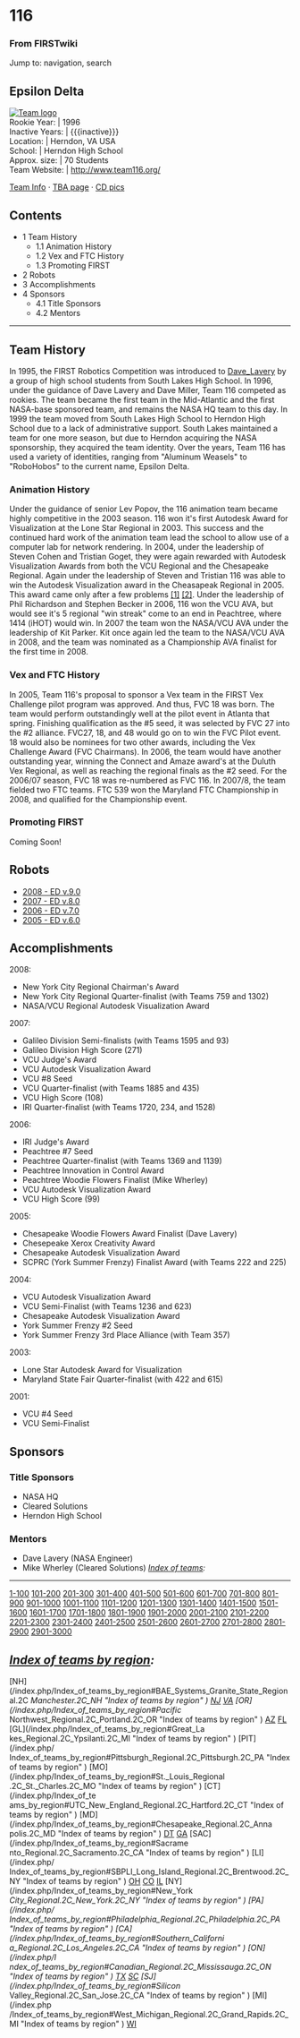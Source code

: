 

# 116

### From FIRSTwiki

Jump to: navigation, search

Epsilon Delta  
---  
[![Team logo](/media/b/b2/Theteamlogo.jpg)](/index.php/Image:Theteamlogo.jpg
"Team logo" )  
Rookie Year: | 1996  
Inactive Years: | {{{inactive}}}  
Location: | Herndon, VA USA  
School: | Herndon High School  
Approx. size: | 70 Students  
Team Website: | <http://www.team116.org/>  
  
[Team Info](http://frclinks.appspot.com/t/116
"http://frclinks.appspot.com/t/116" ) · [TBA
page](http://www.thebluealliance.com/team/116
"http://www.thebluealliance.com/team/116" ) · [CD
pics](http://www.chiefdelphi.com/media/photos/tags/frc116
"http://www.chiefdelphi.com/media/photos/tags/frc116" )  
  
## Contents

  * 1 Team History
    * 1.1 Animation History
    * 1.2 Vex and FTC History
    * 1.3 Promoting FIRST
  * 2 Robots
  * 3 Accomplishments
  * 4 Sponsors
    * 4.1 Title Sponsors
    * 4.2 Mentors  
---  
  

## Team History

In 1995, the FIRST Robotics Competition was introduced to
[Dave_Lavery](http://www.firstwiki.net/index.php/Dave_Lavery
"http://www.firstwiki.net/index.php/Dave_Lavery" ) by a group of high school
students from South Lakes High School. In 1996, under the guidance of Dave
Lavery and Dave Miller, Team 116 competed as rookies. The team became the
first team in the Mid-Atlantic and the first NASA-base sponsored team, and
remains the NASA HQ team to this day. In 1999 the team moved from South Lakes
High School to Herndon High School due to a lack of administrative support.
South Lakes maintained a team for one more season, but due to Herndon
acquiring the NASA sponsorship, they acquired the team identity. Over the
years, Team 116 has used a variety of identities, ranging from "Aluminum
Weasels" to "RoboHobos" to the current name, Epsilon Delta.


### Animation History

Under the guidance of senior Lev Popov, the 116 animation team became highly
competitive in the 2003 season. 116 won it's first Autodesk Award for
Visualization at the Lone Star Regional in 2003. This success and the
continued hard work of the animation team lead the school to allow use of a
computer lab for network rendering. In 2004, under the leadership of Steven
Cohen and Tristian Goget, they were again rewarded with Autodesk Visualization
Awards from both the VCU Regional and the Chesapeake Regional. Again under the
leadership of Steven and Tristian 116 was able to win the Autodesk
Visualization award in the Cheasapeak Regional in 2005. This award came only
after a few problems
[[1]](http://www.chiefdelphi.com/forums/showpost.php?p=345282
"http://www.chiefdelphi.com/forums/showpost.php?p=345282" )
[[2]](http://www.chiefdelphi.com/forums/showpost.php?p=343964
"http://www.chiefdelphi.com/forums/showpost.php?p=343964" ). Under the
leadership of Phil Richardson and Stephen Becker in 2006, 116 won the VCU AVA,
but would see it's 5 regional "win streak" come to an end in Peachtree, where
1414 (iHOT) would win. In 2007 the team won the NASA/VCU AVA under the
leadership of Kit Parker. Kit once again led the team to the NASA/VCU AVA in
2008, and the team was nominated as a Championship AVA finalist for the first
time in 2008.


### Vex and FTC History

In 2005, Team 116's proposal to sponsor a Vex team in the FIRST Vex Challenge
pilot program was approved. And thus, FVC 18 was born. The team would perform
outstandingly well at the pilot event in Atlanta that spring. Finishing
qualification as the #5 seed, it was selected by FVC 27 into the #2 alliance.
FVC27, 18, and 48 would go on to win the FVC Pilot event. 18 would also be
nominees for two other awards, including the Vex Challenge Award (FVC
Chairmans). In 2006, the team would have another outstanding year, winning the
Connect and Amaze award's at the Duluth Vex Regional, as well as reaching the
regional finals as the #2 seed. For the 2006/07 season, FVC 18 was re-numbered
as FVC 116. In 2007/8, the team fielded two FTC teams. FTC 539 won the
Maryland FTC Championship in 2008, and qualified for the Championship event.


### Promoting FIRST

Coming Soon!


## Robots

  * [2008 - ED v.9.0](/index.php?title=116_in_2008&action=edit "116 in 2008" )
  * [2007 - ED v.8.0](/index.php?title=116_in_2007&action=edit "116 in 2007" )
  * [2006 - ED v.7.0](/index.php?title=116_in_2006&action=edit "116 in 2006" )
  * [2005 - ED v.6.0](/index.php/116_in_2005 "116 in 2005" )


## Accomplishments

2008:

  * New York City Regional Chairman's Award 
  * New York City Regional Quarter-finalist (with Teams 759 and 1302) 
  * NASA/VCU Regional Autodesk Visualization Award 

2007:

  * Galileo Division Semi-finalists (with Teams 1595 and 93) 
  * Galileo Division High Score (271) 
  * VCU Judge's Award 
  * VCU Autodesk Visualization Award 
  * VCU #8 Seed 
  * VCU Quarter-finalist (with Teams 1885 and 435) 
  * VCU High Score (108) 
  * IRI Quarter-finalist (with Teams 1720, 234, and 1528) 

2006:

  * IRI Judge's Award 
  * Peachtree #7 Seed 
  * Peachtree Quarter-finalist (with Teams 1369 and 1139) 
  * Peachtree Innovation in Control Award 
  * Peachtree Woodie Flowers Finalist (Mike Wherley) 
  * VCU Autodesk Visualization Award 
  * VCU High Score (99) 

2005:

  * Chesapeake Woodie Flowers Award Finalist (Dave Lavery) 
  * Chesepeake Xerox Creativity Award 
  * Chesapeake Autodesk Visualization Award 
  * SCPRC (York Summer Frenzy) Finalist Award (with Teams 222 and 225) 

2004:

  * VCU Autodesk Visualization Award 
  * VCU Semi-Finalist (with Teams 1236 and 623) 
  * Chesapeake Autodesk Visualization Award 
  * York Summer Frenzy #2 Seed 
  * York Summer Frenzy 3rd Place Alliance (with Team 357) 

2003:

  * Lone Star Autodesk Award for Visualization 
  * Maryland State Fair Quarter-finalist (with 422 and 615) 

2001:

  * VCU #4 Seed 
  * VCU Semi-Finalist 


## Sponsors


###  Title Sponsors

  * NASA HQ 
  * Cleared Solutions 
  * Herndon High School 


### Mentors

  * Dave Lavery (NASA Engineer) 
  * Mike Wherley (Cleared Solutions) 
_[Index of teams](/index.php/Index_of_teams "Index of teams" ):_  
---  
  
[1-100](/index.php/Index_of_teams#1-100 "Index of teams" )
[101-200](/index.php/Index_of_teams#101-200 "Index of teams" )
[201-300](/index.php/Index_of_teams#201-300 "Index of teams" )
[301-400](/index.php/Index_of_teams#301-400 "Index of teams" )
[401-500](/index.php/Index_of_teams#401-500 "Index of teams" )
[501-600](/index.php/Index_of_teams#501-600 "Index of teams" )
[601-700](/index.php/Index_of_teams#601-700 "Index of teams" )
[701-800](/index.php/Index_of_teams#701-800 "Index of teams" )
[801-900](/index.php/Index_of_teams#801-900 "Index of teams" )
[901-1000](/index.php/Index_of_teams#901-1000 "Index of teams" )
[1001-1100](/index.php/Index_of_teams#1001-1100 "Index of teams" )
[1101-1200](/index.php/Index_of_teams#1101-1200 "Index of teams" )
[1201-1300](/index.php/Index_of_teams#1201-1300 "Index of teams" )
[1301-1400](/index.php/Index_of_teams#1301-1400 "Index of teams" )
[1401-1500](/index.php/Index_of_teams#1401-1500 "Index of teams" )
[1501-1600](/index.php/Index_of_teams#1501-1600 "Index of teams" )
[1601-1700](/index.php/Index_of_teams#1601-1700 "Index of teams" )
[1701-1800](/index.php/Index_of_teams#1701-1800 "Index of teams" )
[1801-1900](/index.php/Index_of_teams#1801-1900 "Index of teams" )
[1901-2000](/index.php/Index_of_teams#1901-2000 "Index of teams" )
[2001-2100](/index.php/Index_of_teams#2001-2100 "Index of teams" )
[2101-2200](/index.php/Index_of_teams#2101-2200 "Index of teams" )
[2201-2300](/index.php/Index_of_teams#2201-2300 "Index of teams" )
[2301-2400](/index.php/Index_of_teams#2301-2400 "Index of teams" )
[2401-2500](/index.php/Index_of_teams#2401-2500 "Index of teams" )
[2501-2600](/index.php/Index_of_teams#2501-2600 "Index of teams" )
[2601-2700](/index.php/Index_of_teams#2601-2700 "Index of teams" )
[2701-2800](/index.php/Index_of_teams#2701-2800 "Index of teams" )
[2801-2900](/index.php/Index_of_teams#2801-2900 "Index of teams" )
[2901-3000](/index.php/Index_of_teams#2901-3000 "Index of teams" )  
  
_[Index of teams by region](/index.php/Index_of_teams_by_region "Index of
teams by region" ):_  
---  
  
[NH](/index.php/Index_of_teams_by_region#BAE_Systems_Granite_State_Regional.2C
_Manchester.2C_NH "Index of teams by region" )
[NJ](/index.php/Index_of_teams_by_region#New_Jersey_Regional.2C_Trenton.2C_NJ
"Index of teams by region" )
[VA](/index.php/Index_of_teams_by_region#NASA.2FVCU_Regional.2C_Richmond.2C_VA
"Index of teams by region" ) [OR](/index.php/Index_of_teams_by_region#Pacific_
Northwest_Regional.2C_Portland.2C_OR "Index of teams by region" )
[AZ](/index.php/Index_of_teams_by_region#Arizona_Regional.2C_Phoenix.2C_AZ
"Index of teams by region" )
[FL](/index.php/Index_of_teams_by_region#Florida_Regional.2C_Orlando.2C_FL
"Index of teams by region" ) [GL](/index.php/Index_of_teams_by_region#Great_La
kes_Regional.2C_Ypsilanti.2C_MI "Index of teams by region" ) [PIT](/index.php/
Index_of_teams_by_region#Pittsburgh_Regional.2C_Pittsburgh.2C_PA "Index of
teams by region" ) [MO](/index.php/Index_of_teams_by_region#St._Louis_Regional
.2C_St._Charles.2C_MO "Index of teams by region" ) [CT](/index.php/Index_of_te
ams_by_region#UTC_New_England_Regional.2C_Hartford.2C_CT "Index of teams by
region" ) [MD](/index.php/Index_of_teams_by_region#Chesapeake_Regional.2C_Anna
polis.2C_MD "Index of teams by region" )
[DT](/index.php/Index_of_teams_by_region#Detroit_Regional.2C_Detroit.2C_MI
"Index of teams by region" )
[GA](/index.php/Index_of_teams_by_region#Peachtree_Regional.2C_Duluth.2C_GA
"Index of teams by region" ) [SAC](/index.php/Index_of_teams_by_region#Sacrame
nto_Regional.2C_Sacramento.2C_CA "Index of teams by region" ) [LI](/index.php/
Index_of_teams_by_region#SBPLI_Long_Island_Regional.2C_Brentwood.2C_NY "Index
of teams by region" )
[OH](/index.php/Index_of_teams_by_region#Buckeye_Regional.2C_Cleveland.2C_OH
"Index of teams by region" )
[CO](/index.php/Index_of_teams_by_region#Colorado_Regional.2C_Denver.2C_CO
"Index of teams by region" )
[IL](/index.php/Index_of_teams_by_region#Midwest_Regional.2C_Evanston.2C_IL
"Index of teams by region" ) [NY](/index.php/Index_of_teams_by_region#New_York
_City_Regional.2C_New_York.2C_NY "Index of teams by region" ) [PA](/index.php/
Index_of_teams_by_region#Philadelphia_Regional.2C_Philadelphia.2C_PA "Index of
teams by region" ) [CA](/index.php/Index_of_teams_by_region#Southern_Californi
a_Regional.2C_Los_Angeles.2C_CA "Index of teams by region" ) [ON](/index.php/I
ndex_of_teams_by_region#Canadian_Regional.2C_Mississauga.2C_ON "Index of teams
by region" )
[TX](/index.php/Index_of_teams_by_region#Lone_Star_Regional.2C_Houston.2C_TX
"Index of teams by region" )
[SC](/index.php/Index_of_teams_by_region#Palmetto_Regional.2C_Columbia.2C_SC
"Index of teams by region" ) [SJ](/index.php/Index_of_teams_by_region#Silicon_
Valley_Regional.2C_San_Jose.2C_CA "Index of teams by region" ) [MI](/index.php
/Index_of_teams_by_region#West_Michigan_Regional.2C_Grand_Rapids.2C_MI "Index
of teams by region" )
[WI](/index.php/Index_of_teams_by_region#Wisconsin_Regional.2C_Milwaukee.2C_WI
"Index of teams by region" )  
  
